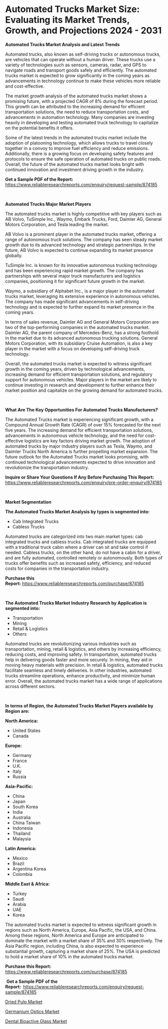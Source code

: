 <p><h1>Automated Trucks Market Size: Evaluating its Market Trends, Growth, and Projections 2024 - 2031</h1></p><p><strong>Automated Trucks Market Analysis and Latest Trends</strong></p>
<p><p>Automated trucks, also known as self-driving trucks or autonomous trucks, are vehicles that can operate without a human driver. These trucks use a variety of technologies such as sensors, cameras, radar, and GPS to navigate roads and transport goods safely and efficiently. The automated trucks market is expected to grow significantly in the coming years as advancements in technology continue to make these vehicles more reliable and cost-effective.</p><p>The market growth analysis of the automated trucks market shows a promising future, with a projected CAGR of 8% during the forecast period. This growth can be attributed to the increasing demand for efficient transportation solutions, the need to reduce transportation costs, and advancements in automation technology. Many companies are investing heavily in developing and testing automated truck technology to capitalize on the potential benefits it offers.</p><p>Some of the latest trends in the automated trucks market include the adoption of platooning technology, which allows trucks to travel closely together in a convoy to improve fuel efficiency and reduce emissions. Additionally, there is a growing focus on developing safety features and protocols to ensure the safe operation of automated trucks on public roads. Overall, the future of the automated trucks market looks bright with continued innovation and investment driving growth in the industry.</p></p>
<p><strong>Get a Sample PDF of the Report:&nbsp;</strong> <a href="https://www.reliableresearchreports.com/enquiry/request-sample/874185">https://www.reliableresearchreports.com/enquiry/request-sample/874185</a></p>
<p>&nbsp;</p>
<p><strong>Automated Trucks Major Market Players</strong></p>
<p><p>The automated trucks market is highly competitive with key players such as AB Volvo, TuSimple Inc., Waymo, Embark Trucks, Ford, Daimler AG, General Motors Corporation, and Tesla leading the market.</p><p>AB Volvo is a prominent player in the automated trucks market, offering a range of autonomous truck solutions. The company has seen steady market growth due to its advanced technology and strategic partnerships. In the future, AB Volvo is expected to continue expanding its market presence globally.</p><p>TuSimple Inc. is known for its innovative autonomous trucking technology and has been experiencing rapid market growth. The company has partnerships with several major truck manufacturers and logistics companies, positioning it for significant future growth in the market.</p><p>Waymo, a subsidiary of Alphabet Inc., is a major player in the automated trucks market, leveraging its extensive experience in autonomous vehicles. The company has made significant advancements in self-driving technology and is expected to further expand its market presence in the coming years.</p><p>In terms of sales revenue, Daimler AG and General Motors Corporation are two of the top-performing companies in the automated trucks market. Daimler AG, the parent company of Mercedes-Benz, has a strong foothold in the market due to its advanced autonomous trucking solutions. General Motors Corporation, with its subsidiary Cruise Automation, is also a key player in the market with a focus on developing self-driving truck technology.</p><p>Overall, the automated trucks market is expected to witness significant growth in the coming years, driven by technological advancements, increasing demand for efficient transportation solutions, and regulatory support for autonomous vehicles. Major players in the market are likely to continue investing in research and development to further enhance their market position and capitalize on the growing demand for automated trucks.</p></p>
<p>&nbsp;</p>
<p><strong>What Are The Key Opportunities For Automated Trucks Manufacturers?</strong></p>
<p><p>The Automated Trucks market is experiencing significant growth, with a Compound Annual Growth Rate (CAGR) of over 15% forecasted for the next five years. The increasing demand for efficient transportation solutions, advancements in autonomous vehicle technology, and the need for cost-effective logistics are key factors driving market growth. The adoption of automated trucks by major industry players such as Tesla, Waymo, and Daimler Trucks North America is further propelling market expansion. The future outlook for the Automated Trucks market looks promising, with continued technological advancements expected to drive innovation and revolutionize the transportation industry.</p></p>
<p><strong>Inquire or Share Your Questions If Any Before Purchasing This Report:</strong> <a href="https://www.reliableresearchreports.com/enquiry/pre-order-enquiry/874185">https://www.reliableresearchreports.com/enquiry/pre-order-enquiry/874185</a></p>
<p>&nbsp;</p>
<p><strong>Market Segmentation</strong></p>
<p><strong>The Automated Trucks Market Analysis by types is segmented into:</strong></p>
<p><ul><li>Cab Integrated Trucks</li><li>Cabless Trucks</li></ul></p>
<p><p>Automated trucks are categorized into two main market types: cab integrated trucks and cabless trucks. Cab integrated trucks are equipped with a traditional truck cabin where a driver can sit and take control if needed. Cabless trucks, on the other hand, do not have a cabin for a driver, and are fully automated, controlled remotely or autonomously. Both types of trucks offer benefits such as increased safety, efficiency, and reduced costs for companies in the transportation industry.</p></p>
<p><strong>Purchase this Report:&nbsp;</strong><a href="https://www.reliableresearchreports.com/purchase/874185">https://www.reliableresearchreports.com/purchase/874185</a></p>
<p>&nbsp;</p>
<p><strong>The Automated Trucks Market Industry Research by Application is segmented into:</strong></p>
<p><ul><li>Transportation</li><li>Mining</li><li>Retail & Logistics</li><li>Others</li></ul></p>
<p><p>Automated trucks are revolutionizing various industries such as transportation, mining, retail & logistics, and others by increasing efficiency, reducing costs, and improving safety. In transportation, automated trucks help in delivering goods faster and more securely. In mining, they aid in moving heavy materials with precision. In retail & logistics, automated trucks facilitate seamless and timely deliveries. In other industries, automated trucks streamline operations, enhance productivity, and minimize human error. Overall, the automated trucks market has a wide range of applications across different sectors.</p></p>
<p>&nbsp;</p>
<p><strong>In terms of Region, the Automated Trucks Market Players available by Region are:</strong></p>
<p>
    <p> <strong> North America: </strong>
        <ul>
            <li>United States</li>
            <li>Canada</li>
        </ul>
        </p> 
    <p> <strong> Europe: </strong>
        <ul>
            <li>Germany</li>
            <li>France</li>
            <li>U.K.</li>
            <li>Italy</li>
            <li>Russia</li>
        </ul>
        </p> 
    <p> <strong> Asia-Pacific: </strong>
        <ul>
            <li>China</li>
            <li>Japan</li>
            <li>South Korea</li>
            <li>India</li>
            <li>Australia</li>
            <li>China Taiwan</li>
            <li>Indonesia</li>
            <li>Thailand</li>
            <li>Malaysia</li>
        </ul>
        </p> 
    <p> <strong> Latin America: </strong>
        <ul>
            <li>Mexico</li>
            <li>Brazil</li>
            <li>Argentina Korea</li>
            <li>Colombia</li>
        </ul>
        </p> 
    <p> <strong> Middle East & Africa: </strong>
        <ul>
            <li>Turkey</li>
            <li>Saudi</li>
            <li>Arabia</li>
            <li>UAE</li>
            <li>Korea</li>
        </ul>
    </p>
    </p>
<p><p>The automated trucks market is expected to witness significant growth in regions such as North America, Europe, Asia Pacific, the USA, and China. Among these regions, North America and Europe are anticipated to dominate the market with a market share of 35% and 30% respectively. The Asia Pacific region, including China, is also expected to experience substantial growth, capturing a market share of 25%. The USA is predicted to hold a market share of 10% in the automated trucks market.</p></p>
<p><strong>Purchase this Report: </strong><a href="https://www.reliableresearchreports.com/purchase/874185">https://www.reliableresearchreports.com/purchase/874185</a></p>
<p>&nbsp;<strong>Get a Sample PDF of the Report:&nbsp;&nbsp;</strong><a href="https://www.reliableresearchreports.com/enquiry/request-sample/874185">https://www.reliableresearchreports.com/enquiry/request-sample/874185</a></p>
<p><strong></strong></p>
<p><p><a href="https://view.publitas.com/reportprime-1/dried-pulp-market-size-and-examines-its-market-scope-with-a-primary-focus-on-growth-opportunities-and-forecasted-trends-spanning-from-2023-to-2030/">Dried Pulp Market</a></p><p><a href="https://view.publitas.com/reportprime-1/germanium-optics-market-research-report-reveals-the-latest-trends-and-opportunities-of-this-market-for-period-from-2023-2030/">Germanium Optics Market</a></p><p><a href="https://view.publitas.com/reportprime-1/dental-bioactive-glass-market-research-report-forecasted-for-period-from-2023-2030-by-market-type-market-application-and-region/">Dental Bioactive Glass Market</a></p></p>